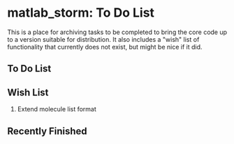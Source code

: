 # matlab_storm: To Do List #
This is a place for archiving tasks to be completed to bring the core code up to a version suitable for distribution. It also includes a "wish" list of functionality that currently does not exist, but might be nice if it did. 

## To Do List ##

## Wish List ##
1. Extend molecule list format

## Recently Finished

 
